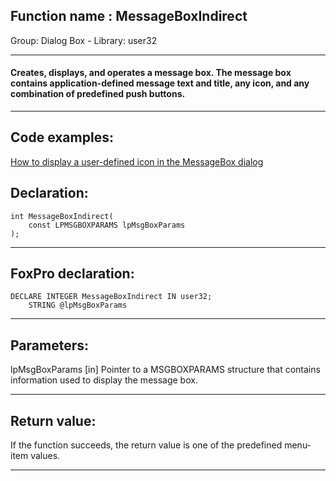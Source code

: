 
## Function name : MessageBoxIndirect
Group: Dialog Box - Library: user32    
***  


#### Creates, displays, and operates a message box. The message box contains application-defined message text and title, any icon, and any combination of predefined push buttons.

***  


## Code examples:
[How to display a user-defined icon in the MessageBox dialog](../../samples/sample_500.md)  

## Declaration:
```foxpro  
int MessageBoxIndirect(
	const LPMSGBOXPARAMS lpMsgBoxParams
);  
```  
***  


## FoxPro declaration:
```foxpro  
DECLARE INTEGER MessageBoxIndirect IN user32;
	STRING @lpMsgBoxParams  
```  
***  


## Parameters:
lpMsgBoxParams
[in] Pointer to a MSGBOXPARAMS structure that contains information used to display the message box.   
***  


## Return value:
If the function succeeds, the return value is one of the predefined menu-item values.  
***  


